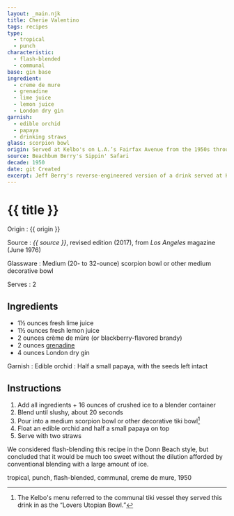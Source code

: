 ```yaml
---
layout: _main.njk
title: Cherie Valentino
tags: recipes
type:
  - tropical
  - punch
characteristic:
  - flash-blended
  - communal
base: gin base
ingredient:
  - creme de mure
  - grenadine
  - lime juice
  - lemon juice
  - London dry gin
garnish:
  - edible orchid
  - papaya
  - drinking straws
glass: scorpion bowl
origin: Served at Kelbo's on L.A.’s Fairfax Avenue from the 1950s through the 1980s. A <cite>Los Angeles</cite> magazine feature listed the ingredients, but not the proportions. Jeff Berry took a stab at recreating it, which we have adapted here.
source: Beachbum Berry's Sippin' Safari 
decade: 1950
date: git Created
excerpt: Jeff Berry's reverse-engineered version of a drink served at Kelbo's on L.A.’s Fairfax Avenue from the 1950s through the 1980s.
---
```


<!-- markdownlint-disable MD025 -->
# {{ title }}
<!-- markdownlint-enable MD025 -->

Origin
  : {{ origin }}

Source
  : <cite><span data-pagefind-filter="Source">{{ source }}</span></cite>, revised edition (2017), from <cite><span data-pagefind-filter="Source">Los Angeles</span></cite> magazine (June 1976)

Glassware
  : Medium (20- to 32-ounce) scorpion bowl or other medium decorative bowl

Serves
  : 2

## Ingredients

* 1&frac12; ounces fresh lime juice
* 1&frac12; ounces fresh lemon juice
* 2 ounces crème de mûre (or blackberry-flavored brandy)
* 2 ounces [grenadine](/mixes/grenadine/)
* 4 ounces London dry gin

Garnish
  : <span data-pagefind-filter="Garnish">Edible orchid</span>
  : Half a small papaya, with the seeds left intact

## Instructions

1. Add all ingredients + 16 ounces of crushed ice to a blender container
2. Blend until slushy, about 20 seconds
3. Pour into a medium scorpion bowl or other decorative tiki bowl[^1]
4. Float an edible orchid and half a small papaya on top
5. Serve with two straws

[^1]: The Kelbo's menu referred to the communal tiki vessel they served this drink in as the <q>Lovers Utopian Bowl.</q>

<tiki-callout type="note">

  We considered flash-blending this recipe in the Donn Beach style, but concluded that it would be much too sweet without the dilution afforded by conventional blending with a large amount of ice.
</tiki-callout>

<div
  class="sr-only"
  data-cat[0]="Drink"
  data-type[0]="Tropical"
  data-type[1]="Punch"
  data-char[0]="Flash-blended"
  data-char[1]="Communal"
  data-origin[0]="Kelbo’s, Los Angeles"
  data-base[0]="Gin"
  data-ingredient[0]="Crème de mûre"
  data-ingredient[1]="Brandy, blackberry-flavored"
  data-ingredient[2]="Grenadine"
  data-ingredient[3]="Lime juice"
  data-ingredient[4]="Lemon juice"
  data-ingredient[5]="Gin, London dry"
  data-pantry[0]="Edible orchid"
  data-pantry[1]="Papaya"
  data-syrup[0]="Grenadine"
  data-juice[0]="Lime juice"
  data-juice[1]="Lemon juice"
  data-liquor[0]="Crème de mûre"
  data-liquor[1]="Brandy, blackberry-flavored"
  data-liquor[2]="Gin, London dry"
  data-glass[0]="Scorpion bowl"
  data-glass[1]="Scorpion bowl, medium (20- to 32-ounce)"
  data-glass[2]="Decorative bowl"
  data-glass[3]="Decorative bowl, medium (20- to 32-ounce)"
  data-garnish[0]="Papaya half, small"
  data-decade[0]="1950"
  data-pagefind-filter="
    Category[data-cat[0]],
    Type[data-type[0]],
    Type[data-type[1]],
    Characteristic[data-char[0]],
    Characteristic[data-char[1]],
    Origin[data-origin[0]],
    Base[data-base[0]],
    Ingredient[data-ingredient[0]],
    Ingredient[data-ingredient[1]],
    Ingredient[data-ingredient[2]],
    Ingredient[data-ingredient[3]],
    Ingredient[data-ingredient[4]],
    Ingredient[data-ingredient[5]],
    Pantry[data-pantry[0]],
    Pantry[data-pantry[1]],
    Syrup[data-syrup[0]],
    Juice[data-juice[0]],
    Juice[data-juice[1]],
    Liquor[data-liquor[0]],
    Liquor[data-liquor[1]],
    Liquor[data-liquor[2]],
    Glassware[data-glass[0]],
    Glassware[data-glass[1]],
    Glassware[data-glass[2]],
    Glassware[data-glass[3]],
    Garnish[data-garnish[0]],
    Decade[data-decade[0]]
  "
>
</div>

<div class="keywords" aria-hidden>tropical, punch, flash-blended, communal, creme de mure, 1950</div>
